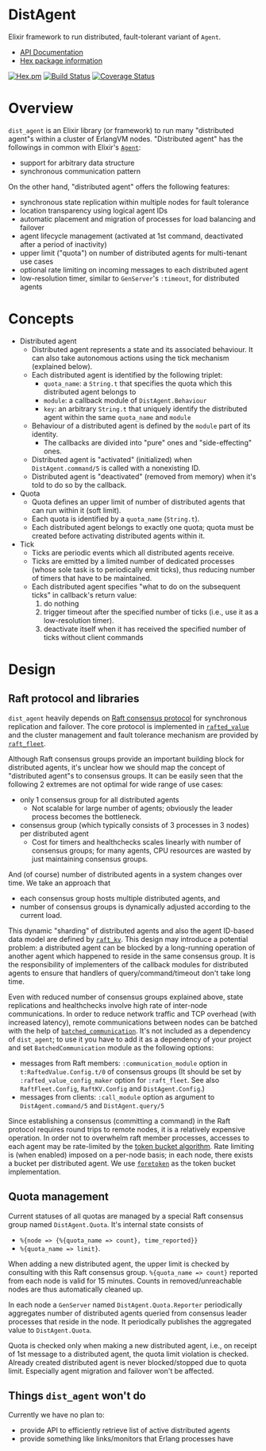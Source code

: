 # DistAgent

Elixir framework to run distributed, fault-tolerant variant of `Agent`.

- [API Documentation](https://hexdocs.pm/dist_agent/)
- [Hex package information](https://hex.pm/packages/dist_agent)

[![Hex.pm](http://img.shields.io/hexpm/v/dist_agent.svg)](https://hex.pm/packages/dist_agent)
[![Build Status](https://travis-ci.com/skirino/dist_agent.svg)](https://travis-ci.com/github/skirino/dist_agent)
[![Coverage Status](https://coveralls.io/repos/github/skirino/dist_agent/badge.svg?branch=master)](https://coveralls.io/github/skirino/dist_agent?branch=master)

# Overview

`dist_agent` is an Elixir library (or framework) to run many "distributed agent"s within a cluster of ErlangVM nodes.
"Distributed agent" has the followings in common with Elixir's [`Agent`](https://hexdocs.pm/elixir/Agent.html):

- support for arbitrary data structure
- synchronous communication pattern

On the other hand, "distributed agent" offers the following features:

- synchronous state replication within multiple nodes for fault tolerance
- location transparency using logical agent IDs
- automatic placement and migration of processes for load balancing and failover
- agent lifecycle management (activated at 1st command, deactivated after a period of inactivity)
- upper limit ("quota") on number of distributed agents for multi-tenant use cases
- optional rate limiting on incoming messages to each distributed agent
- low-resolution timer, similar to `GenServer`'s `:timeout`, for distributed agents

# Concepts

- Distributed agent
    - Distributed agent represents a state and its associated behaviour.
      It can also take autonomous actions using the tick mechanism (explained below).
    - Each distributed agent is identified by the following triplet:
        - `quota_name`: a `String.t` that specifies the quota which this distributed agent belongs to
        - `module`: a callback module of `DistAgent.Behaviour`
        - `key`: an arbitrary `String.t` that uniquely identify the distributed agent within the same `quota_name` and `module`
    - Behaviour of a distributed agent is defined by the `module` part of its identity.
        - The callbacks are divided into "pure" ones and "side-effecting" ones.
    - Distributed agent is "activated" (initialized) when `DistAgent.command/5` is called with a nonexisting ID.
    - Distributed agent is "deactivated" (removed from memory) when it's told to do so by the callback.
- Quota
    - Quota defines an upper limit of number of distributed agents that can run within it (soft limit).
    - Each quota is identified by a `quota_name` (`String.t`).
    - Each distributed agent belongs to exactly one quota; quota must be created before activating distributed agents within it.
- Tick
    - Ticks are periodic events which all distributed agents receive.
    - Ticks are emitted by a limited number of dedicated processes (whose sole task is to periodically emit ticks),
      thus reducing number of timers that have to be maintained.
    - Each distributed agent specifies "what to do on the subsequent ticks" in callback's return value:
        1. do nothing
        1. trigger timeout after the specified number of ticks (i.e., use it as a low-resolution timer).
        1. deactivate itself when it has received the specified number of ticks without client commands

# Design

## Raft protocol and libraries

`dist_agent` heavily depends on [Raft consensus protocol](https://raft.github.io/) for synchronous replication
and failover.
The core protocol is implemented in [`rafted_value`](https://github.com/skirino/rafted_value) and
the cluster management and fault tolerance mechanism are provided by [`raft_fleet`](https://github.com/skirino/raft_fleet).

Although Raft consensus groups provide an important building block for distributed agents,
it's unclear how we should map the concept of "distributed agent"s to consensus groups.
It can be easily seen that the following 2 extremes are not optimal for wide range of use cases:

- only 1 consensus group for all distributed agents
    - Not scalable for large number of agents; obviously the leader process becomes the bottleneck.
- consensus group (which typically consists of 3 processes in 3 nodes) per distributed agent
    - Cost for timers and healthchecks scales linearly with number of consensus groups;
      for many agents, CPU resources are wasted by just maintaining consensus groups.

And (of course) number of distributed agents in a system changes over time.
We take an approach that

- each consensus group hosts multiple distributed agents, and
- number of consensus groups is dynamically adjusted according to the current load.

This dynamic "sharding" of distributed agents and also the agent ID-based data model
are defined by [`raft_kv`](https://github.com/skirino/raft_kv).
This design may introduce a potential problem:
a distributed agent can be blocked by a long-running operation of another agent
which happened to reside in the same consensus group.
It is the responsibility of implementers of the callback modules for distributed agents
to ensure that handlers of query/command/timeout don't take long time.

Even with reduced number of consensus groups explained above,
state replications and healthchecks involve high rate of inter-node communications.
In order to reduce network traffic and TCP overhead (with increased latency), remote communications between nodes can be batched
with the help of [`batched_communication`](https://github.com/skirino/batched_communication).
It's not included as a dependency of `dist_agent`; to use it you have to add it as a dependency of your project
and set `BatchedCommunication` module as the following options:

- messages from Raft members: `:communication_module` option in `t:RaftedValue.Config.t/0` of consensus groups
  (It should be set by `:rafted_value_config_maker` option for `:raft_fleet`.
  See also `RaftFleet.Config`, `RaftKV.Config` and `DistAgent.Config`.)
- messages from clients: `:call_module` option as argument to `DistAgent.command/5` and `DistAgent.query/5`

Since establishing a consensus (committing a command) in the Raft protocol requires
round trips to remote nodes, it is a relatively expensive operation.
In order not to overwhelm raft member processes, accesses to each agent may be rate-limited by
the [token bucket algorithm](https://en.wikipedia.org/wiki/Token_bucket).
Rate limiting is (when enabled) imposed on a per-node basis; in each node, there exists a bucket per distributed agent.
We use [`foretoken`](https://github.com/skirino/foretoken) as the token bucket implementation.

## Quota management

Current statuses of all quotas are managed by a special Raft consensus group named `DistAgent.Quota`.
It's internal state consists of

- `%{node => {%{quota_name => count}, time_reported}}`
- `%{quota_name => limit}`.

When adding a new distributed agent, the upper limit is checked by consulting with this Raft consensus group.
`%{quota_name => count}` reported from each node is valid for 15 minutes.
Counts in removed/unreachable nodes are thus automatically cleaned up.

In each node a `GenServer` named `DistAgent.Quota.Reporter` periodically aggregates
number of distributed agents queried from consensus leader processes that reside in the node.
It periodically publishes the aggregated value to `DistAgent.Quota`.

Quota is checked only when making a new distributed agent, i.e.,
on receipt of 1st message to a distributed agent, the quota limit violation is checked.
Already created distributed agent is never blocked/stopped due to quota limit.
Especially agent migration and failover won't be affected.

## Things `dist_agent` won't do

Currently we have no plan to:

- provide API to efficiently retrieve list of active distributed agents
- provide something like links/monitors that Erlang processes have
